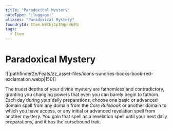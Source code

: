 ```yaml
---
title: "Paradoxical Mystery"
noteType: ":luggage:"
aliases: "Paradoxical Mystery"
foundryId: Item.N8Cbj1pIhqpH9nMz
tags:
  - Item
---
```


# Paradoxical Mystery
![[pathfinder2e/Feats/zz_asset-files/icons-sundries-books-book-red-exclamation.webp|150]]

The truest depths of your divine mystery are fathomless and contradictory, granting you changing powers that even you can barely begin to fathom. Each day during your daily preparations, choose one basic or advanced domain spell from any domain from the _Core Rulebook_ or another domain to which you have access, or any initial or advanced revelation spell from another mystery. You gain that spell as a revelation spell until your next daily preparations, and it has the cursebound trait.
